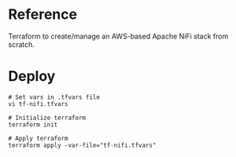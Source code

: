 # Reference
Terraform to create/manage an AWS-based Apache NiFi stack from scratch.

# Deploy
```
# Set vars in .tfvars file
vi tf-nifi.tfvars

# Initialize terraform
terraform init

# Apply terraform
terraform apply -var-file="tf-nifi.tfvars"
```
